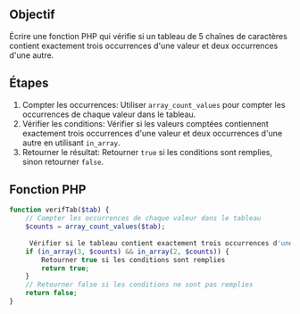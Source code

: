 ## Objectif

Écrire une fonction PHP qui vérifie si un tableau de 5 chaînes de caractères contient exactement trois occurrences d'une valeur et deux occurrences d'une autre.

## Étapes

1. Compter les occurrences: Utiliser `array_count_values` pour compter les occurrences de chaque valeur dans le tableau.
2. Vérifier les conditions: Vérifier si les valeurs comptées contiennent exactement trois occurrences d'une valeur et deux occurrences d'une autre en utilisant `in_array`.
3. Retourner le résultat: Retourner `true` si les conditions sont remplies, sinon retourner `false`.

## Fonction PHP

```php
function verifTab($tab) {
    // Compter les occurrences de chaque valeur dans le tableau
    $counts = array_count_values($tab);
    
     Vérifier si le tableau contient exactement trois occurrences d'une valeur et deux d'une autre
    if (in_array(3, $counts) && in_array(2, $counts)) {
        Retourner true si les conditions sont remplies
        return true;
    }
    // Retourner false si les conditions ne sont pas remplies
    return false;
}
```
